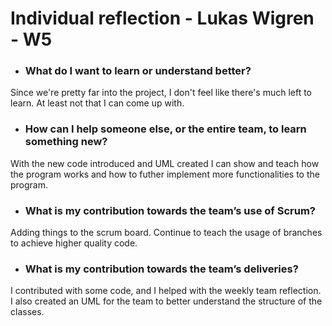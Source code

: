 # Individual reflection - Lukas Wigren - W5

- ### What do I want to learn or understand better?

Since we're pretty far into the project, I don't feel like there's much left to learn. At least not that I can come up with.

- ### How can I help someone else, or the entire team, to learn something new?

With the new code introduced and UML created I can show and teach how the program works and how to futher implement more functionalities to the program.

- ### What is my contribution towards the team’s use of Scrum?

Adding things to the scrum board. Continue to teach the usage of branches to achieve higher quality code.

- ### What is my contribution towards the team’s deliveries?

I contributed with some code, and I helped with the weekly team reflection. I also created an UML for the team to better understand the structure of the classes.
